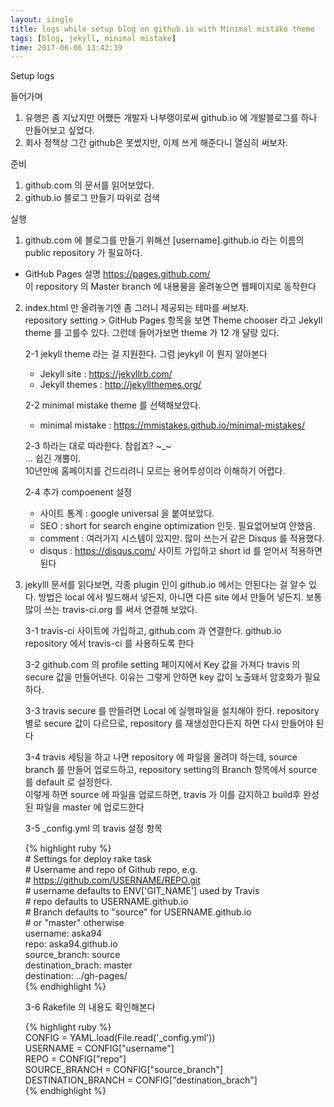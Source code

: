 ```yaml
---
layout: single
title: logs while setup blog on github.io with Minimal mistake theme
tags: [blog, jekyll, minimal mistake]
time: 2017-06-06 13:42:39
---
```


Setup logs


들어가며
1. 유행은 좀 지났지만 어쨌든 개발자 나부랭이로써 github.io 에 개발블로그를 하나 만들어보고 싶었다. 
2. 회사 정책상 그간 github은 못썼지만, 이제 
쓰게 해준다니 열심히 써보자. 

준비
1. github.com 의 문서를 읽어보았다. 
2. github.io 블로그 만들기 따위로 검색

실행
1. github.com 에 블로그를 만들기 위해선 [username].github.io 라는 이름의 public repository 가 필요하다.  
- GitHub Pages 설명 https://pages.github.com/  
이 repository 의 Master branch 에 내용물을 올려놓으면 웹페이지로 동작한다

2. index.html 만 올려놓기엔 좀 그러니 제공되는 테마를 써보자.  
repository setting > GitHub Pages 항목을 보면 Theme chooser 라고 Jekyll theme 를 고를수 있다. 
그런데 들어가보면 theme 가 12 개 달랑 있다. 

    2-1 jekyll theme 라는 걸 지원한다. 
      그럼 jeykyll 이 뭔지 알아본다
      - Jekyll site : https://jekyllrb.com/    
      - Jekyll themes : http://jekyllthemes.org/

    2-2 minimal mistake theme 를 선택해보았다.
    - minimal mistake : https://mmistakes.github.io/minimal-mistakes/

    2-3 하라는 대로 따라한다. 참쉽죠? ~_~  
     ... 쉽긴 개뿔이.  
     10년만에 홈페이지를 건드리려니 모르는 용어투성이라 이해하기 어렵다.

    2-4 추가 compoenent 설정
    - 사이트 통계 : google universal 을 붙여보았다.
    - SEO :  short for search engine optimization 인듯. 필요없어보여 안했음.
    - comment : 여러가지 시스템이 있지만. 많이 쓰는거 같은 Disqus 를 적용했다. 
    - disqus : https://disqus.com/ 사이트 가입하고 short id 를 얻어서 적용하면 된다

3. jekylll 문서를 읽다보면, 각종 plugin 인이 github.io 에서는 안된다는 걸 알수 있다. 방법은 local 에서 빌드해서 넣든지, 아니면 다른 site 에서 만들어 넣든지. 보통 많이 쓰는 travis-ci.org 를 써서 연결해 보았다. 

    3-1 travis-ci 사이트에 가입하고, github.com 과 연결한다. github.io repository 에서 travis-ci 를 사용하도록 한다

    3-2 github.com 의 profile setting 페이지에서 Key 값을 가져다 travis 의 secure 값을 만들어낸다. 이유는 그렇게 안하면 key 값이 노출돼서 암호화가 필요하다.

    3-3 travis secure 를 만들려면 Local 에 실행파일을 설치해야 한다. repository 별로 secure 값이 다르므로, repository 를 재생성한다든지 하면 다시 만들어야 된다

    3-4 travis 세팅을 하고 나면 repository 에 파일을 올려야 하는데, source branch 를 만들어 업로드하고, repository setting의 Branch 항목에서 source 를 default 로 설정한다.  
    이렇게 하면 source 에 파일을 업로드하면, travis 가 이를 감지하고 build후 완성된 파일을 master 에 업로드한다

    3-5 _config.yml 의 travis 설정 항목

    {% highlight ruby %}  
        # Settings for deploy rake task  
        # Username and repo of Github repo, e.g.  
        # https://github.com/USERNAME/REPO.git  
        # username defaults to ENV['GIT_NAME'] used by Travis  
        # repo defaults to USERNAME.github.io  
        # Branch defaults to "source" for USERNAME.github.io  
        # or "master" otherwise  
        username: aska94  
        repo: aska94.github.io  
        source_branch: source  
        destination_brach: master  
        destination: ../gh-pages/         
    {% endhighlight %} 

    3-6 Rakefile 의 내용도 확인해본다

    {% highlight ruby %}  
        CONFIG = YAML.load(File.read('_config.yml'))  
        USERNAME = CONFIG["username"]  
        REPO = CONFIG["repo"]  
        SOURCE_BRANCH = CONFIG["source_branch"]  
        DESTINATION_BRANCH = CONFIG["destination_brach"]      
    {% endhighlight %}
